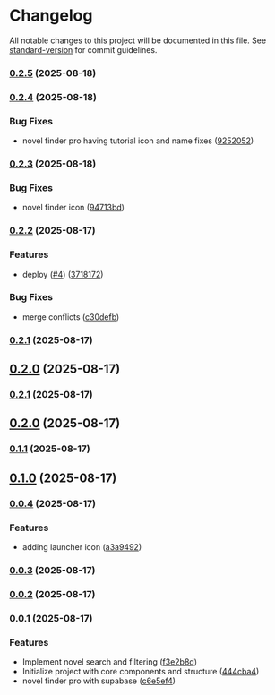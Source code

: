 # Changelog

All notable changes to this project will be documented in this file. See [standard-version](https://github.com/conventional-changelog/standard-version) for commit guidelines.

### [0.2.5](https://github.com/hdfiresky/Problembuddy-deploy/compare/v0.2.4...v0.2.5) (2025-08-18)

### [0.2.4](https://github.com/hdfiresky/Problembuddy-deploy/compare/v0.2.3...v0.2.4) (2025-08-18)


### Bug Fixes

* novel finder pro having tutorial icon and name fixes ([9252052](https://github.com/hdfiresky/Problembuddy-deploy/commit/9252052294c3bb2b98a6955305f6eef24c42aa53))

### [0.2.3](https://github.com/hdfiresky/Problembuddy-deploy/compare/v0.2.2...v0.2.3) (2025-08-18)


### Bug Fixes

* novel finder icon ([94713bd](https://github.com/hdfiresky/Problembuddy-deploy/commit/94713bd1acc72ed60d593884f27161730a729e7b))

### [0.2.2](https://github.com/hdfiresky/Problembuddy-deploy/compare/v0.1.3...v0.2.2) (2025-08-17)


### Features

* deploy  ([#4](https://github.com/hdfiresky/Problembuddy-deploy/issues/4)) ([3718172](https://github.com/hdfiresky/Problembuddy-deploy/commit/3718172283385ea8bab234dd25552b94ba4a6d04))


### Bug Fixes

* merge conflicts ([c30defb](https://github.com/hdfiresky/Problembuddy-deploy/commit/c30defb109f704ebc966bc45fb548e3151370af7))

### [0.2.1](https://github.com/hdfiresky/Problembuddy-deploy/compare/v0.2.0...v0.2.1) (2025-08-17)

## [0.2.0](https://github.com/hdfiresky/Problembuddy-deploy/compare/v0.1.1...v0.2.0) (2025-08-17)

### [0.2.1](https://github.com/hdfiresky/Problembuddy-deploy/compare/v0.2.0...v0.2.1) (2025-08-17)

## [0.2.0](https://github.com/hdfiresky/Problembuddy-deploy/compare/v0.1.1...v0.2.0) (2025-08-17)

### [0.1.1](https://github.com/hdfiresky/Problembuddy-deploy/compare/v0.1.0...v0.1.1) (2025-08-17)

## [0.1.0](https://github.com/hdfiresky/Problembuddy-deploy/compare/v0.0.4...v0.1.0) (2025-08-17)

### [0.0.4](https://github.com/hdfiresky/Problembuddy-deploy/compare/v0.0.3...v0.0.4) (2025-08-17)


### Features

* adding launcher icon ([a3a9492](https://github.com/hdfiresky/Problembuddy-deploy/commit/a3a94920c438f1603d63bba31781abe0b368234f))

### [0.0.3](https://github.com/hdfiresky/Problembuddy-deploy/compare/v0.0.2...v0.0.3) (2025-08-17)

### [0.0.2](https://github.com/hdfiresky/Problembuddy-deploy/compare/v0.0.1...v0.0.2) (2025-08-17)

### 0.0.1 (2025-08-17)


### Features

* Implement novel search and filtering ([f3e2b8d](https://github.com/hdfiresky/Problembuddy-deploy/commit/f3e2b8d02c93a248773e2ac72e638323ad6207dc))
* Initialize project with core components and structure ([444cba4](https://github.com/hdfiresky/Problembuddy-deploy/commit/444cba4e6422fbc5bad5bbb6d6641ed88d607d48))
* novel finder pro with supabase ([c6e5ef4](https://github.com/hdfiresky/Problembuddy-deploy/commit/c6e5ef4b48a0d67058f461d3c15357985323f5f6))

